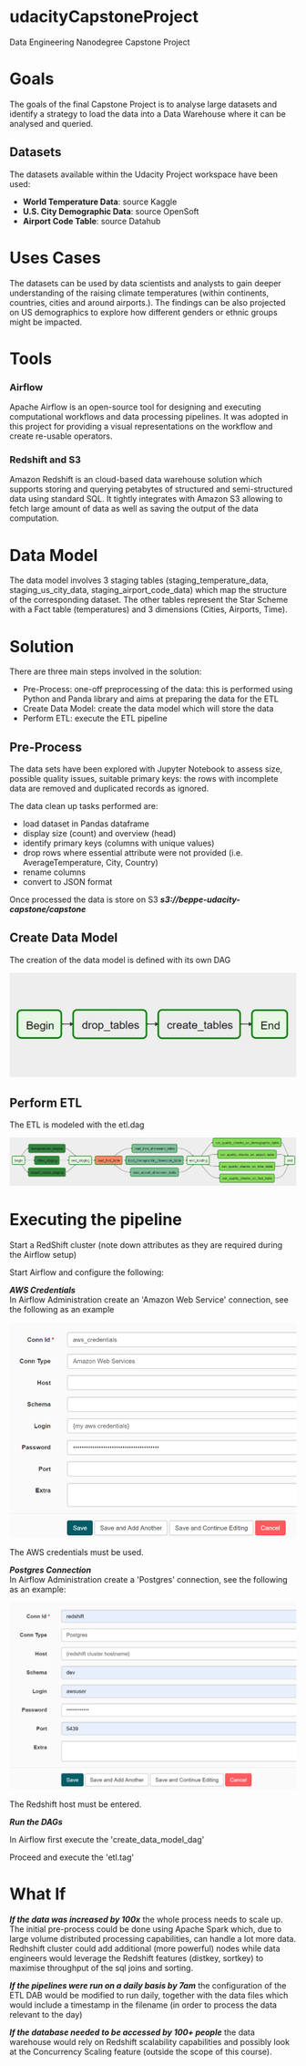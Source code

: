 # udacityCapstoneProject
Data Engineering Nanodegree Capstone Project

# Goals

The goals of the final Capstone Project is to analyse large datasets and identify a strategy to 
load the data into a Data Warehouse where it can be analysed and queried.

## Datasets

The datasets available within the Udacity Project workspace have been used:

- **World Temperature Data**: source Kaggle
- **U.S. City Demographic Data**: source OpenSoft
- **Airport Code Table**: source Datahub
  

# Uses Cases

The datasets can be used by data scientists and analysts to gain deeper understanding of the raising climate temperatures 
(within continents, countries, cities and around airports.). The findings can be also projected on US demographics to
explore how different genders or ethnic groups might be impacted.

# Tools

### Airflow 
Apache Airflow is an open-source tool for designing and executing computational workflows and data processing pipelines.
It was adopted in this project for providing a visual representations on the workflow and create re-usable operators. 

 
### Redshift and S3

Amazon Redshift is an cloud-based data warehouse solution which supports storing and querying petabytes of structured 
and semi-structured data using standard SQL. It tightly integrates with Amazon S3 allowing to fetch large amount of
data as well as saving the output of the data computation.


# Data Model

The data model involves 3 staging tables (staging_temperature_data, staging_us_city_data, staging_airport_code_data) 
which map the structure of the corresponding dataset.
The other tables represent the Star Scheme with a Fact table (temperatures) and 3 dimensions (Cities, Airports, Time).

# Solution

There are three main steps involved in the solution:
* Pre-Process: one-off preprocessing of the data: this is performed using Python and Panda library and aims at preparing the 
 data for the ETL 
* Create Data Model: create the data model which will store the data
* Perform ETL: execute the ETL pipeline


## Pre-Process

The data sets have been explored with Jupyter Notebook to assess size, possible quality issues, suitable
primary keys: the rows with incomplete data are removed and duplicated records as ignored.

The data clean up tasks performed are:
* load dataset in Pandas dataframe
* display size (count) and overview (head)
* identify primary keys (columns with unique values)
* drop rows where essential attribute were not provided (i.e. AverageTemperature, City, Country)
* rename columns 
* convert to JSON format 

Once processed the data is store on S3 ***s3://beppe-udacity-capstone/capstone***

## Create Data Model

The creation of the data model is defined with its own DAG 

![Alt text](wiki/data_model_dag.jpg?raw=true "Title")

## Perform ETL

The ETL is modeled with the etl.dag

![Alt text](wiki/etl_dag.jpg?raw=true "Title")



# Executing the pipeline

Start a RedShift cluster (note down attributes as they are required during the Airflow setup)

Start Airflow and configure the following:
 
***AWS Credentials***  
In Airflow Administration create an 'Amazon Web Service' connection, see the following as an example

![Alt text](wiki/aws_services.png?raw=true "Title")

The AWS credentials must be used.

***Postgres Connection***    
In Airflow Administration create a 'Postgres' connection, see the following as an example:

![Alt text](wiki/redshift_connection.png?raw=true "Title")

The Redshift host must be entered.

***Run the DAGs***  

In Airflow first execute the 'create_data_model_dag'

Proceed and execute the 'etl.tag'

# What If

***If the data was increased by 100x*** the whole process needs to scale up.  
The initial pre-process could be done using Apache Spark which, due to large volume distributed processing capabilities,
can handle a lot more data.   
Redhshift cluster could add additional (more powerful) nodes while data engineers would leverage the Redshift features
(distkey, sortkey) to maximise throughput of the sql joins and sorting.

***If the pipelines were run on a daily basis by 7am*** the configuration of the ETL DAB would be modified to run 
daily, together with the data files which would include a timestamp in the filename (in order to process the data 
relevant to the day)

***If the database needed to be accessed by 100+ people*** the data warehouse would rely on Redshift scalability
capabilities and possibly look at the Concurrency Scaling feature (outside the scope of this course).

